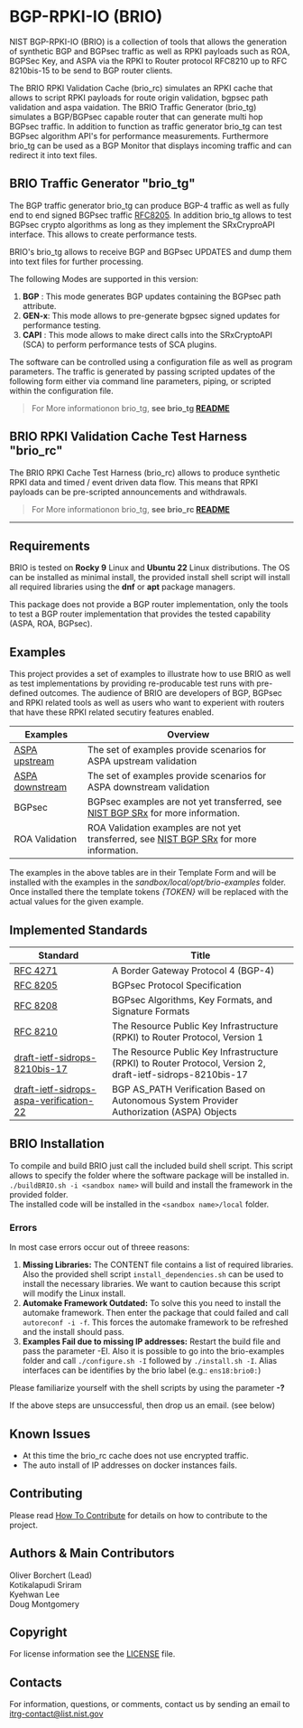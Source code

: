 # BGP-RPKI-IO (BRIO)


NIST BGP-RPKI-IO (BRIO) is a collection of tools that allows the generation of
synthetic BGP and BGPsec traffic as well as RPKI payloads such as ROA, BGPSec
Key, and ASPA via the RPKI to Router protocol RFC8210 up to RFC 8210bis-15 to be
send to BGP router clients. 

The BRIO RPKI Validation Cache (brio_rc) simulates an RPKI cache that allows to
script RPKI payloads for route origin validation, bgpsec path validation and 
aspa vaidation. The BRIO Traffic Generator (brio_tg) simulates a BGP/BGPsec
capable router that can generate multi hop BGPsec traffic. In addition to 
function as traffic generator brio_tg can test BGPsec algorithm API's for 
performance measurements. Furthermore brio_tg can be used as a BGP Monitor that
displays incoming traffic and can redirect it into text files.

## BRIO Traffic Generator "brio_tg"
The BGP traffic generator brio_tg can produce BGP-4 traffic as well as fully end 
to end signed BGPsec traffic [RFC8205](https://datatracker.ietf.org/doc/html/rfc8205). 
In addition brio_tg allows to test BGPsec crypto algorithms as long as they 
implement the SRxCryproAPI interface. This allows to create performance tests. 

BRIO's brio_tg allows to receive BGP and BGPsec UPDATES and dump them into text 
files for further processing.

The following Modes are supported in this version:

1) **BGP**  : This mode generates BGP updates containing the BGPsec path
              attribute.
2) **GEN-x**: This mode allows to pre-generate bgpsec signed updates for 
              performance testing.
3) **CAPI** : This mode allows to make direct calls into the SRxCryptoAPI (SCA) 
              to perform performance tests of SCA plugins.

The software can be controlled using a configuration file as well as program
parameters. The traffic is generated by passing scripted updates of the following
form either via command line parameters, piping, or scripted within the 
configuration file.

> For More informationon brio_tg, **see brio_tg [README](README.brio_tg.md)**

## BRIO RPKI Validation Cache Test Harness "brio_rc"
The BRIO RPKI Cache Test Harness (brio_rc) allows to produce synthetic RPKI data
and timed / event driven data flow. This means that RPKI payloads can be 
pre-scripted announcements and withdrawals. 

> For More informationon brio_tg, **see brio_rc [README](README.brio_rc.md)**

--------------------------------------------------------------------------------

## Requirements
BRIO is tested on **Rocky 9** Linux and **Ubuntu 22** Linux distributions. The
OS can be installed as minimal install, the provided install shell script will
install all required libraries using the **dnf** or **apt** package managers.  

This package does not provide a BGP router implementation, only the tools to 
test a BGP router implementation that provides the tested capability (ASPA, ROA,
BGPsec). 

## Examples
This project provides a set of examples to illustrate how to use BRIO as well as
test implementations by providing re-producable test runs with pre-defined
outcomes. The audience of BRIO are developers of BGP, BGPsec and RPKI related 
tools as well as users who want to experient with routers that have these RPKI
related secutiry features enabled.

| Examples      | Overview   |
| ------------- | ---------- |
| [ASPA upstream](brio-examples/demo-aspa-upstream/README.tpl.md) | The set of examples provide scenarios for ASPA upstream validation |
| [ASPA downstream](brio-examples/demo-aspa-downstream/README.tpl.md) | The set of examples provide scenarios for ASPA downstream validation |
| BGPsec        | BGPsec examples are not yet transferred, see [NIST BGP SRx](https://github.com/usnistgov/NIST-BGP-SRx) for more information. |
| ROA Validation | ROA Validation examples are not yet transferred, see [NIST BGP SRx](https://github.com/usnistgov/NIST-BGP-SRx) for more information. |

The examples in the above tables are in their Template Form and will be installed
with the examples in the _sandbox/local/opt/brio-examples_ folder. Once installed 
there the template tokens _{TOKEN}_ will be replaced with the actual values for 
the given example.

## Implemented Standards

| Standard  | Title |
| ---  | ----- |
| [RFC 4271](https://datatracker.ietf.org/doc/html/rfc4271) | A Border Gateway Protocol 4 (BGP-4) |
| [RFC 8205](https://datatracker.ietf.org/doc/html/rfc8205) | BGPsec Protocol Specification |
| [RFC 8208](https://datatracker.ietf.org/doc/html/rfc8205) | BGPsec Algorithms, Key Formats, and Signature Formats |
| [RFC 8210](https://datatracker.ietf.org/doc/html/rfc8205) | The Resource Public Key Infrastructure (RPKI) to Router Protocol, Version 1 |
| [draft-ietf-sidrops-8210bis-17](draft-ietf-sidrops-8210bis-17) | The Resource Public Key Infrastructure (RPKI) to Router Protocol, Version 2, draft-ietf-sidrops-8210bis-17 |
| [draft-ietf-sidrops-aspa-verification-22](https://datatracker.ietf.org/doc/draft-ietf-sidrops-aspa-verification/22/) | BGP AS_PATH Verification Based on Autonomous System Provider Authorization (ASPA) Objects |

## BRIO Installation
To compile and build BRIO just call the included build shell script. This 
script allows to specify the folder where the software package will be installed
in. ```./buildBRIO.sh -i <sandbox name>``` will build and install the framework 
in the provided <sandbox> folder.  
The installed code will be installed in the ```<sandbox name>/local``` folder.

### Errors
In most case errors occur out of threee reasons:
1. **Missing Libraries:** The CONTENT file contains a list of required libraries.
   Also the provided shell script ```install_dependencies.sh``` can be used to 
   install the necessary libraries. We want to caution because this script will
   modify the Linux install. 
2. **Automake Framework Outdated:** To solve this you need to install the 
   automake framework. Then enter the package that could failed and call
   ```autoreconf -i -f```. This forces the automake framework to be refreshed 
   and the install should pass.
3. **Examples Fail due to missing IP addresses:** Restart the build file and
   pass the parameter -EI. Also it is possible to go into the brio-examples
   folder and call ```./configure.sh -I``` followed by ```./install.sh -I```.
   Alias interfaces can be identifies by the brio label (e.g.: ```ens18:brio0:```) 

Please familiarize yourself with the shell scripts by using the parameter **-?**

If the above steps are unsuccessful, then drop us an email. (see below)

## Known Issues
* At this time the brio_rc cache does not use encrypted traffic. 
* The auto install of IP addresses on docker instances fails.  

## Contributing
Please read [How To Contribute](CONTRIBUTING.md) for details on how to contribute to the project.

## Authors & Main Contributors
Oliver Borchert (Lead)  
Kotikalapudi Sriram  
Kyehwan Lee  
Doug Montgomery  

## Copyright
For license information see the [LICENSE](LICENSE) file.

## Contacts
For information, questions, or comments, contact us by sending an email to itrg-contact@list.nist.gov